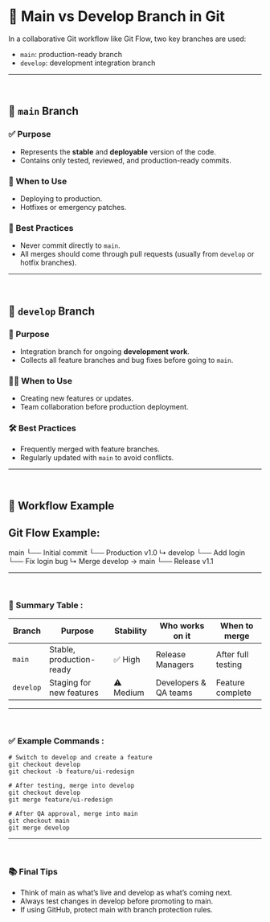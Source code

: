 # 🌿 Main vs Develop Branch in Git

In a collaborative Git workflow like Git Flow, two key branches are used:
- `main`: production-ready branch
- `develop`: development integration branch

---
<br>

## 🔹 `main` Branch

### ✅ Purpose
- Represents the **stable** and **deployable** version of the code.
- Contains only tested, reviewed, and production-ready commits.

### 🚀 When to Use
- Deploying to production.
- Hotfixes or emergency patches.

### 🛑 Best Practices
- Never commit directly to `main`.
- All merges should come through pull requests (usually from `develop` or hotfix branches).

---
<br>


## 🔸 `develop` Branch

### 🔧 Purpose
- Integration branch for ongoing **development work**.
- Collects all feature branches and bug fixes before going to `main`.

### 👨‍💻 When to Use
- Creating new features or updates.
- Team collaboration before production deployment.

### 🛠️ Best Practices
- Frequently merged with feature branches.
- Regularly updated with `main` to avoid conflicts.

---
<br>

## 🔁 Workflow Example

Git Flow Example:
-----------------

main
 └── Initial commit
 └── Production v1.0
     ↳ develop
         └── Add login
         └── Fix login bug
     ↳ Merge develop → main
 └── Release v1.1

---
<br>


### 📌 Summary Table :

| Branch    | Purpose                  | Stability | Who works on it       | When to merge      |
| --------- | ------------------------ | --------- | --------------------- | ------------------ |
| `main`    | Stable, production-ready | ✅ High    | Release Managers      | After full testing |
| `develop` | Staging for new features | ⚠️ Medium | Developers & QA teams | Feature complete   |


---
<br>


### ✅ Example Commands : 

```
# Switch to develop and create a feature
git checkout develop
git checkout -b feature/ui-redesign

# After testing, merge into develop
git checkout develop
git merge feature/ui-redesign

# After QA approval, merge into main
git checkout main
git merge develop
```


---
<br>

### 📚 Final Tips

- Think of main as what’s live and develop as what’s coming next.
- Always test changes in develop before promoting to main.
- If using GitHub, protect main with branch protection rules.





















